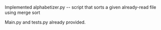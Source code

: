 Implemented alphabetizer.py -- script that sorts a given already-read file using merge sort

Main.py and tests.py already provided.